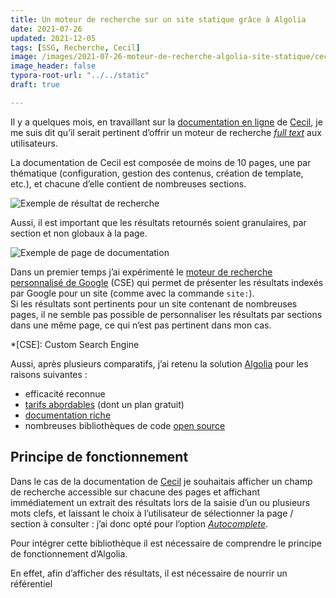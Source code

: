 ```yaml
---
title: Un moteur de recherche sur un site statique grâce à Algolia
date: 2021-07-26
updated: 2021-12-05
tags: [SSG, Recherche, Cecil]
image: /images/2021-07-26-moteur-de-recherche-algolia-site-statique/cecil.app_documentation_templates_search.png
image_header: false
typora-root-url: "../../static"
draft: true

---
```

Il y a quelques mois, en travaillant sur la [documentation en ligne](https://cecil.app/documentation/) de [Cecil](https://cecil.app), je me suis dit qu’il serait pertinent d’offrir un moteur de recherche *[full text](https://fr.m.wikipedia.org/wiki/Recherche_plein_texte)* aux utilisateurs.

La documentation de Cecil est composée de moins de 10 pages, une par thématique (configuration, gestion des contenus, création de template, etc.), et chacune d’elle contient de nombreuses sections.

![Exemple de résultat de recherche](/images/2021-07-26-moteur-de-recherche-algolia-site-statique/cecil.app_documentation_templates_search.png)
<!-- break -->

Aussi, il est important que les résultats retournés soient granulaires, par section et non globaux à la page.

![Exemple de page de documentation](/images/2021-07-26-moteur-de-recherche-algolia-site-statique/cecil.app_documentation_templates.png)

Dans un premier temps j’ai expérimenté le [moteur de recherche personnalisé de Google](https://cse.google.com/) (CSE) qui permet de présenter les résultats indexés par Google pour un site (comme avec la commande `site:`).  
Si les résultats sont pertinents pour un site contenant de nombreuses pages, il ne semble pas possible de personnaliser les résultats par sections dans une même page, ce qui n’est pas pertinent dans mon cas.

*[CSE]: Custom Search Engine

Aussi, après plusieurs comparatifs, j’ai retenu la solution [Algolia](https://www.algolia.com/) pour les raisons suivantes :

* efficacité reconnue
* [tarifs abordables](https://www.algolia.com/pricing/) (dont un plan gratuit)
* [documentation riche](https://www.algolia.com/doc/)
* nombreuses bibliothèques de code [open source](https://github.com/algolia)

## Principe de fonctionnement

Dans le cas de la documentation de [Cecil](https://cecil.app/) je souhaitais afficher un champ de recherche accessible sur chacune des pages et affichant immédiatement un extrait des résultats lors de la saisie d’un ou plusieurs mots clefs, et laissant le choix à l’utilisateur de sélectionner la page / section à consulter : j’ai donc opté pour l’option [*Autocomplete*](https://www.algolia.com/doc/ui-libraries/autocomplete/introduction/what-is-autocomplete/).

Pour intégrer cette bibliothèque il est nécessaire de comprendre le principe de fonctionnement d’Algolia.

En effet, afin d’afficher des résultats, il est nécessaire de nourrir un référentiel


